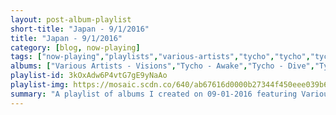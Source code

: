 ```yaml
---
layout: post-album-playlist
short-title: "Japan - 9/1/2016"
title: "Japan - 9/1/2016"
category: [blog, now-playing]
tags: ["now-playing","playlists","various-artists","tycho","tycho","tycho","plastic-girl-in-closet","plastic-girl-in-closet","plastic-girl-in-closet","plastic-girl-in-closet","tennyson","peaches","various-artists","yamato-ensemble","yamato-ensemble","various-artists","various-artists","tokyo-philharmonic-orchestra,-traditional","various-artists","various-artists","zip-caplan,-cast-of-thousands","the-silver-screen-orchestra","akira-ifukube,-various-artists","the-city-of-prague-philharmonic-orchestra","various-artists","kyo-itachi","st.-mic","abstrakt-idea","dj-sorama","reki","dj-ezasscul","the-vapors","telekinesis","the-vapors"]
albums: ["Various Artists - Visions","Tycho - Awake","Tycho - Dive","Tycho - Past Is Prologue","Plastic Girl In Closet - Eye Cue Rew See","Plastic Girl In Closet - Cocoro","Plastic Girl In Closet - Eye Cue Rew See","Plastic Girl In Closet - Cocoro","Tennyson - Like What - EP","Peaches - The Teaches of Peaches","Various Artists - Yamato Ensemble: the Art of the Japanese Koto, Shakuhachi and Shamisen","Yamato Ensemble - Shakuhachi: The Japanese Bamboo Flute","Yamato Ensemble - The Art of the Japanese Bamboo Flute and Koto","Various Artists - Kabuki and Other Traditional Music","Various Artists - Ulemjiin Ertunts","Tokyo Philharmonic Orchestra, Traditional - The White-Haired Girl (Suite) / Spring Festival Overture","Various Artists - The Mountain Song","Various Artists - Minoru Miki: Pipa Concerto - Heian Music-Scope & East Arc","Zip Caplan, Cast Of Thousands - Monsters And Heroes - Features Members Of Johnny Lang Band, Bafinger, Ventures, Yardbirds And More!","The Silver Screen Orchestra - Monster Hits: The Giant Monster Movie Themes","Akira Ifukube, Various Artists - Classic Themes from Godzilla - Volume One","The City of Prague Philharmonic Orchestra - 100 Greatest World Cinema Themes","Various Artists - Japanese Music by Michio Miyagi, Vol. 1","Kyo Itachi - Love Mugen","St. Mic - Solar March","Abstrakt Idea - Sincere Sunset (Reissue)","DJ Sorama - Trebla LP","Reki - Whispers (Reissue)","DJ Ezasscul - Painting Today (Reissue)","The Vapors - Turning Japanese - Best Of The Vapors","Telekinesis - Telekinesis!","The Vapors - Turning Japanese - Best Of The Vapors"]
playlist-id: 3kOxAdw6P4vtG7gE9yNaAo
playlist-img: https://mosaic.scdn.co/640/ab67616d0000b27344f450eee039b69359699765ab67616d0000b273550133f6d334ed152d75aa56ab67616d0000b2736ce6bb858321ae9bbd66d7a2ab67616d0000b2739618d5229371308305efecf1
summary: "A playlist of albums I created on 09-01-2016 featuring Various Artists, Tycho, Tycho, Tycho, Plastic Girl In Closet, Plastic Girl In Closet, Plastic Girl In Closet, Plastic Girl In Closet, Tennyson, Peaches, Various Artists, Yamato Ensemble, Yamato Ensemble, Various Artists, Various Artists, Tokyo Philharmonic Orchestra, Traditional, Various Artists, Various Artists, Zip Caplan, Cast Of Thousands, The Silver Screen Orchestra, Akira Ifukube, Various Artists, The City of Prague Philharmonic Orchestra, Various Artists, Kyo Itachi, St. Mic, Abstrakt Idea, DJ Sorama, Reki, DJ Ezasscul, The Vapors, Telekinesis, and The Vapors"
---
```

